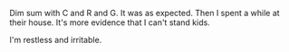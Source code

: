 Dim sum with C and R and G. It was as expected. Then I spent a while at their house. It's more evidence that I can't stand kids.

I'm restless and irritable.
